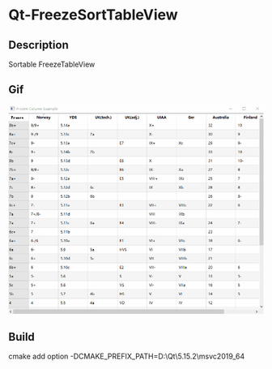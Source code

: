 # Qt-FreezeSortTableView


## Description
Sortable FreezeTableView

## Gif

![image](https://github.com/PeterMStudio/Qt-FreezeSortTableView/blob/1c783e4a6d73e099a7352d8703418def896a57ee/display.gif)
## Build
cmake add option -DCMAKE_PREFIX_PATH=D:\Qt\5.15.2\msvc2019_64

